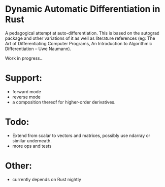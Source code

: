 # Dynamic Automatic Differentiation in Rust

A pedagogical attempt at auto-differentiation. This is based on the autograd package and other variations of it as well as literature references (eg: The Art of Differentiating Computer Programs, An Introduction to Algorithmic Differentiation – Uwe Naumann).

Work in progress..

# Support:
- forward mode
- reverse mode
- a composition thereof for higher-order derivatives.

# Todo:
- Extend from scalar to vectors and matrices, possibly use ndarray or similar underneath.
- more ops and tests

# Other:
- currently depends on Rust nightly





